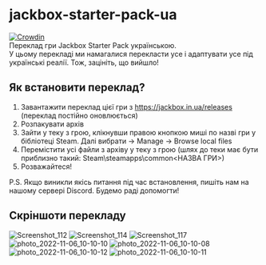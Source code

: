 # jackbox-starter-pack-ua
[![Crowdin](https://badges.crowdin.net/jackbox-trivia-murder-party-2-ua/localized.svg)](https://crowdin.com/project/jackbox-trivia-murder-party-2-ua)  
Переклад гри Jackbox Starter Pack українською.  
У цьому перекладі ми намагалися перекласти усе і адаптувати усе під українські реалії. Тож, зацініть, що вийшло!

## Як встановити переклад?
1. Завантажити переклад цієї гри з https://jackbox.in.ua/releases (переклад постійно оновлюється)
2. Розпакувати архів
3. Зайти у теку з грою, клікнувши правою кнопкою миші по назві гри у бібліотеці Steam. Далі вибрати -> Manage -> Browse local files
4. Перемістити усі файли з архіву у теку з грою (шлях до теки має бути приблизно такий: Steam\steamapps\common\<НАЗВА ГРИ>)
5. Розважайтеся!

P.S. Якщо виникли якісь питання під час встановлення, пишіть нам на нашому сервері Discord. Будемо раді допомогти!

## Скріншоти перекладу
![Screenshot_112](https://user-images.githubusercontent.com/38401622/205742631-0dec0a94-e02a-4778-ab0c-4a9f5c9733c5.png)
![Screenshot_114](https://user-images.githubusercontent.com/38401622/205742578-521f4e23-11a1-42d6-9edf-24f5fa39ce3a.png)
![Screenshot_117](https://user-images.githubusercontent.com/38401622/205742428-2f368ab4-f804-45a0-8a9b-afeeec1c0249.png)
![photo_2022-11-06_10-10-10](https://user-images.githubusercontent.com/38401622/200160699-5a2539ff-4b45-4f1e-a98e-860ab0b86eaf.jpg)
![photo_2022-11-06_10-10-08](https://user-images.githubusercontent.com/38401622/200160700-f0d8a48b-f047-47c1-bfa0-e4708009a37a.jpg)
![photo_2022-11-06_10-10-12](https://user-images.githubusercontent.com/38401622/200160701-c3c51366-0f60-4fc2-9271-bef3b3c4bb07.jpg)
![photo_2022-11-06_10-10-11](https://user-images.githubusercontent.com/38401622/200160702-0382ca3e-9667-459a-8380-ba108910329d.jpg)

